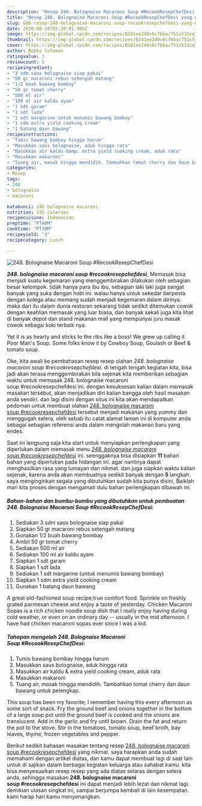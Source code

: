 ```yaml
---
description: "Resep 248. Bolognaise Macaroni Soup #RecookResepChefDesi yang nikmat"
title: "Resep 248. Bolognaise Macaroni Soup #RecookResepChefDesi yang nikmat"
slug: 686-resep-248-bolognaise-macaroni-soup-recookresepchefdesi-yang-nikmat
date: 2020-08-18T05:20:01.988Z
image: https://img-global.cpcdn.com/recipes/82d1ee240c6c7bba/751x532cq70/248-bolognaise-macaroni-soup-recookresepchefdesi-foto-resep-utama.jpg
thumbnail: https://img-global.cpcdn.com/recipes/82d1ee240c6c7bba/751x532cq70/248-bolognaise-macaroni-soup-recookresepchefdesi-foto-resep-utama.jpg
cover: https://img-global.cpcdn.com/recipes/82d1ee240c6c7bba/751x532cq70/248-bolognaise-macaroni-soup-recookresepchefdesi-foto-resep-utama.jpg
author: Bobby Coleman
ratingvalue: 3
reviewcount: 5
recipeingredient:
- "3 sdm saos bolognaise siap pakai"
- "50 gr macaroni rebus setengah matang"
- "1/2 buah bawang bombay"
- "50 gr tomat cherry"
- "500 ml air"
- "100 ml air kaldu ayam"
- "1 sdt garam"
- "1 sdt lada"
- "1 sdt margarine untuk menumis bawang bombay"
- "1 sdm extra yield cooking cream"
- "1 batang daun bawang"
recipeinstructions:
- "Tumis bawang bombay hingga harum"
- "Masukkan saus bolognaise, aduk hingga rata"
- "Masukkan air kaldu &amp; extra yield cooking cream, aduk rata"
- "Masukkan makaroni"
- "Tuang air, masak hingga mendidih. Tambahkan tomat cherry dan daun bawang untuk pelengkap."
categories:
- Resep
tags:
- 248
- bolognaise
- macaroni

katakunci: 248 bolognaise macaroni 
nutrition: 145 calories
recipecuisine: Indonesian
preptime: "PT40M"
cooktime: "PT39M"
recipeyield: "3"
recipecategory: Lunch

---
```



![248. Bolognaise Macaroni Soup #RecookResepChefDesi](https://img-global.cpcdn.com/recipes/82d1ee240c6c7bba/751x532cq70/248-bolognaise-macaroni-soup-recookresepchefdesi-foto-resep-utama.jpg)

<b><i>248. bolognaise macaroni soup #recookresepchefdesi</i></b>, Memasak bisa menjadi suatu kegemaran yang menggembirakan dilakukan oleh sebagian besar kelompok. tidak hanya para ibu ibu, sebagian laki laki juga sangat banyak yang suka dengan hobi ini. walau hanya untuk sekedar berpesta dengan kolega atau memang sudah menjadi kegemaran dalam dirinya. maka dari itu dalam dunia restoran sekarang tidak sedikit ditemukan cowok dengan keahlian memasak yang luar biasa, dan banyak sekali juga kita lihat di banyak depot dan stand makanan mall yang mempunyai juru masak cowok sebagai koki terbaik nya.

Yet it is as hearty and sticks to the ribs like a boss! We grew up calling it Poor Man&#39;s Soup. Some folks know it by Cowboy Soup, Goulash or Beef &amp; tomato soup.

Oke, kita awali ke pembahasan resep resep olahan <i>248. bolognaise macaroni soup #recookresepchefdesi</i>. di tengah tengah kegiatan kita, bisa jadi akan terasa menggembirakan bila sejenak kita memberikan sebagian waktu untuk memasak 248. bolognaise macaroni soup #recookresepchefdesi ini. dengan kesuksesan kalian dalam memasak masakan tersebut, akan menjadikan diri kalian bangga oleh hasil masakan anda sendiri. dan lagi disini dengan situs ini kita akan mendapatkan pedoman untuk membuat olahan <u>248. bolognaise macaroni soup #recookresepchefdesi</u> tersebut menjadi makanan yang yummy dan menggugah selera, oleh sebab itu catat alamat laman ini di komputer anda sebagai sebagian referensi anda dalam mengolah makanan baru yang endes.


Saat ini langsung saja kita start untuk menyiapkan perlengkapan yang diperlukan dalam memasak menu <u><i>248. bolognaise macaroni soup #recookresepchefdesi</i></u> ini. seenggaknya bisa disiapkan <b>11</b> bahan bahan yang diperlukan pada hidangan ini. agar nantinya dapat menghasilkan rasa yang lumayan dan nikmat. dan juga siapkan waktu kalian sejenak, karena anda akan membuatnya sedikit banyak dengan <b>5</b> langkah. saya menginginkan segala yang dibutuhkan sudah kita punya disini, Baiklah mari kita proses dengan mengamati dulu bahan perlengkapan dibawah ini.

<!--inarticleads1-->

##### Bahan-bahan dan bumbu-bumbu yang dibutuhkan untuk pembuatan 248. Bolognaise Macaroni Soup #RecookResepChefDesi:

1. Sediakan 3 sdm saos bolognaise siap pakai
1. Siapkan 50 gr macaroni rebus setengah matang
1. Gunakan 1/2 buah bawang bombay
1. Ambil 50 gr tomat cherry
1. Sediakan 500 ml air
1. Sediakan 100 ml air kaldu ayam
1. Siapkan 1 sdt garam
1. Siapkan 1 sdt lada
1. Sediakan 1 sdt margarine (untuk menumis bawang bombay)
1. Siapkan 1 sdm extra yield cooking cream
1. Gunakan 1 batang daun bawang


A great old-fashioned soup recipe;true comfort food. Sprinkle on freshly grated parmesan cheese and enjoy a taste of yesterday. Chicken Macaroni Sopas is a rich chicken noodle soup dish that I really enjoy having during cold weather, or even on an ordinary day -- usually in the mid afternoon. I have had chicken macaroni sopas ever since I was a kid. 

<!--inarticleads2-->

##### Tahapan mengolah 248. Bolognaise Macaroni Soup #RecookResepChefDesi:

1. Tumis bawang bombay hingga harum
1. Masukkan saus bolognaise, aduk hingga rata
1. Masukkan air kaldu &amp; extra yield cooking cream, aduk rata
1. Masukkan makaroni
1. Tuang air, masak hingga mendidih. Tambahkan tomat cherry dan daun bawang untuk pelengkap.


This soup has been my favorite; I remember having this every afternoon as some sort of snack. Fry the ground beef and onions together in the bottom of a large soup pot until the ground beef is cooked and the onions are translucent. Add in the garlic and fry until brown. Drain the fat and return the pot to the stove. Stir in the tomatoes, tomato soup, beef broth, bay leaves, thyme, frozen vegetables and pepper. 

Berikut sedikit bahasan masakan tentang resep <u>248. bolognaise macaroni soup #recookresepchefdesi</u> yang nikmat. saya harapkan anda sudah memahami dengan artikel diatas, dan kamu dapat membuat lagi di saat lain untuk di sajikan dalam berbagai kegiatan keluarga atau sahabat kamu. kita bisa menyesuaikan resep resep yang ada diatas selaras dengan selera anda, sehingga masakan <b>248. bolognaise macaroni soup #recookresepchefdesi</b> ini dapat menjadi lebih lezat dan nikmat lagi. demikian ulasan singkat ini, sampai berjumpa kembali di lain kesempatan. kami harap hari kamu menyenangkan.

